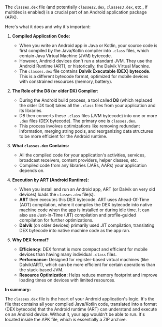 The `classes.dex` file (and potentially `classes2.dex`, `classes3.dex`, etc., if multidex is enabled) is a crucial part of an Android application package (APK).

Here's what it does and why it's important:

1.  **Compiled Application Code:**
    *   When you write an Android app in Java or Kotlin, your source code is first compiled by the Java/Kotlin compiler into `.class` files, which contain Java Virtual Machine (JVM) bytecode.
    *   However, Android devices don't run a standard JVM. They use the Android Runtime (ART), or historically, the Dalvik Virtual Machine.
    *   The `classes.dex` file contains **Dalvik Executable (DEX) bytecode**. This is a different bytecode format, optimized for mobile devices with constrained resources (memory, battery).

2.  **The Role of the D8 (or older DX) Compiler:**
    *   During the Android build process, a tool called **D8** (which replaced the older DX tool) takes all the `.class` files from your application and its libraries.
    *   D8 then converts these `.class` files (JVM bytecode) into one or more `.dex` files (DEX bytecode). The primary one is `classes.dex`.
    *   This process involves optimizations like removing redundant information, merging string pools, and reorganizing data structures to be more efficient for the Android runtime.

3.  **What `classes.dex` Contains:**
    *   All the compiled code for your application's activities, services, broadcast receivers, content providers, helper classes, etc.
    *   Compiled code from any libraries (JARs, AARs) your application depends on.

4.  **Execution by ART (Android Runtime):**
    *   When you install and run an Android app, ART (or Dalvik on very old devices) loads the `classes.dex` file(s).
    *   **ART** then executes this DEX bytecode. ART uses Ahead-Of-Time (AOT) compilation, where it compiles the DEX bytecode into native machine code when the app is installed or during idle time. It can also use Just-In-Time (JIT) compilation and profile-guided compilation for further optimizations.
    *   **Dalvik** (on older devices) primarily used JIT compilation, translating DEX bytecode into native machine code as the app ran.

5.  **Why DEX format?**
    *   **Efficiency:** DEX format is more compact and efficient for mobile devices than having many individual `.class` files.
    *   **Performance:** Designed for register-based virtual machines (like Dalvik/ART), which can be more efficient for certain operations than the stack-based JVM.
    *   **Resource Optimization:** Helps reduce memory footprint and improve loading times on devices with limited resources.

**In summary:**

The `classes.dex` file is the heart of your Android application's logic. It's the file that contains all your compiled Java/Kotlin code, translated into a format (DEX bytecode) that the Android runtime (ART) can understand and execute on an Android device. Without it, your app wouldn't be able to run. It's located inside the APK file, which is essentially a ZIP archive.